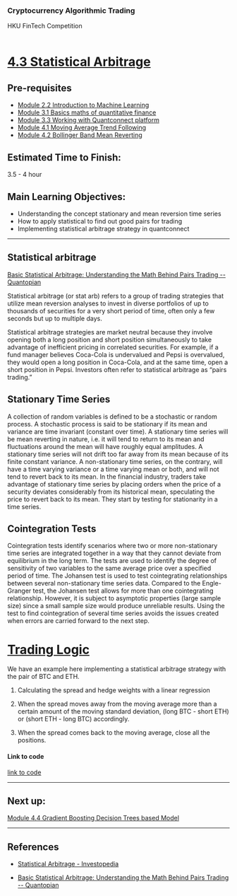 ### Cryptocurrency Algorithmic Trading
HKU FinTech Competition
<br><br>

# <ins> 4.3 Statistical Arbitrage <ins/>

## Pre-requisites

- [Module 2.2 Introduction to Machine Learning](https://github.com/TonyTang1997/hku-crypto-algo-trading-research/blob/main/tutorials/Module%202%20-%20Data%20Science%20and%20Machine%20Learning/Module%202.2%20Introduction%20to%20Machine%20Learning.md)
- [Module 3.1 Basics maths of quantitative finance](https://github.com/TonyTang1997/hku-crypto-algo-trading-research/tree/main/tutorials/Module%203%20-%20Quantitative%20Finance)
- [Module 3.3 Working with Quantconnect platform](https://github.com/TonyTang1997/hku-crypto-algo-trading-research/tree/main/tutorials/Module%203%20-%20Quantitative%20Finance)
- [Module 4.1 Moving Average Trend Following](https://github.com/TonyTang1997/hku-crypto-algo-trading-research/blob/main/tutorials/Module%204%20-%20Trading%20Strat/Module%204.1%20Moving%20Average%20Trend%20Following.md)
- [Module 4.2 Bollinger Band Mean Reverting](https://github.com/TonyTang1997/hku-crypto-algo-trading-research/blob/main/tutorials/Module%204%20-%20Trading%20Strat/Module%204.2%20Bollinger%20Band%20Mean%20Reverting.md)


## Estimated Time to Finish:
3.5 - 4 hour

## Main Learning Objectives:
- Understanding the concept stationary and mean reversion time series
- How to apply statistical to find out good pairs for trading
- Implementing statistical arbitrage strategy in quantconnect

---
## Statistical arbitrage

[Basic Statistical Arbitrage: Understanding the Math Behind Pairs Trading -- Quantopian](<https://www.youtube.com/watch?v=g-qvFjvyqcs>)

Statistical arbitrage (or stat arb) refers to a group of trading strategies that utilize mean reversion analyses to invest in diverse portfolios of up to thousands of securities for a very short period of time, often only a few seconds but up to multiple days.

Statistical arbitrage strategies are market neutral because they involve opening both a long position and short position simultaneously to take advantage of inefficient
pricing in correlated securities. For example, if a fund manager believes Coca-Cola is undervalued and Pepsi is overvalued, they would open a long position in
Coca-Cola, and at the same time, open a short position in Pepsi. Investors often refer to statistical arbitrage as “pairs trading.”

## Stationary Time Series

A collection of random variables is defined to be a stochastic or random process. A stochastic process is said to be stationary if its mean and variance are time
invariant (constant over time). A stationary time series will be mean reverting in nature, i.e. it will tend to return to its mean and fluctuations around the mean will
have roughly equal amplitudes. A stationary time series will not drift too far away from its mean because of its finite constant variance. A non-stationary time series,
on the contrary, will have a time varying variance or a time varying mean or both, and will not tend to revert back to its mean. In the financial industry, traders take
advantage of stationary time series by placing orders when the price of a security deviates considerably from its historical mean, speculating the price to revert back
to its mean. They start by testing for stationarity in a time series.

## Cointegration Tests

Cointegration tests identify scenarios where two or more non-stationary time series are integrated together in a way that they cannot deviate from equilibrium in the
long term. The tests are used to identify the degree of sensitivity of two variables to the same average price over a specified period of time. The Johansen test is
used to test cointegrating relationships between several non-stationary time series data. Compared to the Engle-Granger test, the Johansen test allows for more than one
cointegrating relationship. However, it is subject to asymptotic properties (large sample size) since a small sample size would produce unreliable results. Using the
test to find cointegration of several time series avoids the issues created when errors are carried forward to the next step.

# <ins> Trading Logic <ins/>

We have an example here implementing a statistical arbitrage strategy with the pair of BTC and ETH.

1. Calculating the spread and hedge weights with a linear regression

2. When the spread moves away from the moving average more than a certain amount of the moving standard deviation, (long BTC - short ETH) or (short ETH - long BTC) accordingly.

3. When the spread comes back to the moving average, close all the positions.

#### Link to code
[link to code](https://github.com/TonyTang1997/hku-crypto-algo-trading-research/blob/main/algos/btc_eth_stat_arb.py)

---
## Next up:

[Module 4.4 Gradient Boosting Decision Trees based Model](<./Module 4.4 Gradient Boosting Decision Trees based Model.md>)

---

## References
  - [Statistical Arbitrage - Investopedia](https://www.investopedia.com/terms/s/statisticalarbitrage.asp)

  - [Basic Statistical Arbitrage: Understanding the Math Behind Pairs Trading -- Quantopian](<https://www.youtube.com/watch?v=g-qvFjvyqcs>)

